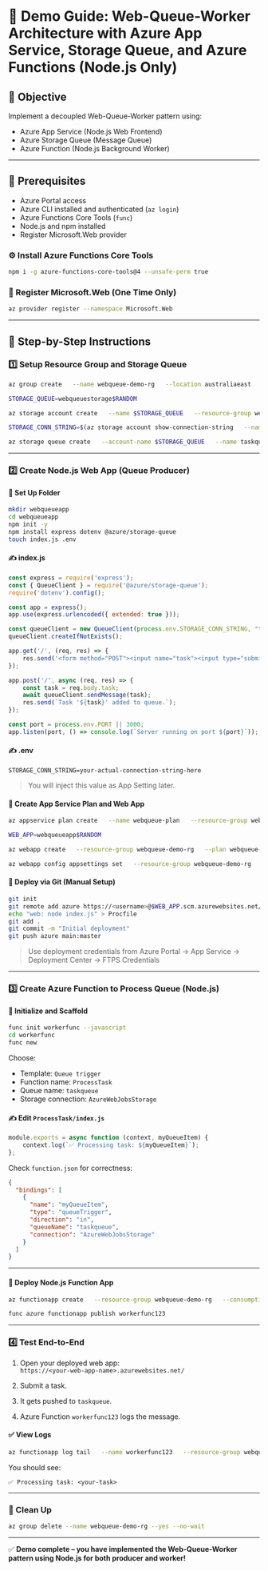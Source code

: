 # 🔄 Demo Guide: Web-Queue-Worker Architecture with Azure App Service, Storage Queue, and Azure Functions (Node.js Only)

## 🎯 Objective

Implement a decoupled Web-Queue-Worker pattern using:

- Azure App Service (Node.js Web Frontend)
- Azure Storage Queue (Message Queue)
- Azure Function (Node.js Background Worker)

---

## 🧭 Prerequisites

- Azure Portal access
- Azure CLI installed and authenticated (`az login`)
- Azure Functions Core Tools (`func`)
- Node.js and npm installed
- Register Microsoft.Web provider

### ⚙️ Install Azure Functions Core Tools

```bash
npm i -g azure-functions-core-tools@4 --unsafe-perm true
```

### 📝 Register Microsoft.Web (One Time Only)

```bash
az provider register --namespace Microsoft.Web
```

---

## 👣 Step-by-Step Instructions

### 1️⃣ Setup Resource Group and Storage Queue

```bash
az group create   --name webqueue-demo-rg   --location australiaeast

STORAGE_QUEUE=webqueuestorage$RANDOM

az storage account create   --name $STORAGE_QUEUE   --resource-group webqueue-demo-rg   --location australiaeast   --sku Standard_LRS

STORAGE_CONN_STRING=$(az storage account show-connection-string   --name $STORAGE_QUEUE   --resource-group webqueue-demo-rg   --query connectionString   --output tsv)

az storage queue create   --account-name $STORAGE_QUEUE   --name taskqueue
```

---

### 2️⃣ Create Node.js Web App (Queue Producer)

#### 📁 Set Up Folder

```bash
mkdir webqueueapp
cd webqueueapp
npm init -y
npm install express dotenv @azure/storage-queue
touch index.js .env
```

#### ✍️ index.js

```javascript
const express = require('express');
const { QueueClient } = require('@azure/storage-queue');
require('dotenv').config();

const app = express();
app.use(express.urlencoded({ extended: true }));

const queueClient = new QueueClient(process.env.STORAGE_CONN_STRING, "taskqueue");
queueClient.createIfNotExists();

app.get('/', (req, res) => {
    res.send('<form method="POST"><input name="task"><input type="submit"></form>');
});

app.post('/', async (req, res) => {
    const task = req.body.task;
    await queueClient.sendMessage(task);
    res.send(`Task '${task}' added to queue.`);
});

const port = process.env.PORT || 3000;
app.listen(port, () => console.log(`Server running on port ${port}`));
```

#### ✍️ .env

```env
STORAGE_CONN_STRING=your-actual-connection-string-here
```

> You will inject this value as App Setting later.

#### 📜 Create App Service Plan and Web App

```bash
az appservice plan create   --name webqueue-plan   --resource-group webqueue-demo-rg   --sku B1   --is-linux

WEB_APP=webqueueapp$RANDOM

az webapp create   --resource-group webqueue-demo-rg   --plan webqueue-plan   --name $WEB_APP   --runtime "NODE|18-lts"

az webapp config appsettings set   --resource-group webqueue-demo-rg   --name $WEB_APP   --settings STORAGE_CONN_STRING="$STORAGE_CONN_STRING"
```

#### 🚀 Deploy via Git (Manual Setup)

```bash
git init
git remote add azure https://<username>@$WEB_APP.scm.azurewebsites.net/$WEB_APP.git
echo "web: node index.js" > Procfile
git add .
git commit -m "Initial deployment"
git push azure main:master
```

> Use deployment credentials from Azure Portal → App Service → Deployment Center → FTPS Credentials

---

### 3️⃣ Create Azure Function to Process Queue (Node.js)

#### 📁 Initialize and Scaffold

```bash
func init workerfunc --javascript
cd workerfunc
func new
```

Choose:
- Template: `Queue trigger`
- Function name: `ProcessTask`
- Queue name: `taskqueue`
- Storage connection: `AzureWebJobsStorage`

#### ✍️ Edit `ProcessTask/index.js`

```javascript
module.exports = async function (context, myQueueItem) {
    context.log(`✅ Processing task: ${myQueueItem}`);
};
```

Check `function.json` for correctness:

```json
{
  "bindings": [
    {
      "name": "myQueueItem",
      "type": "queueTrigger",
      "direction": "in",
      "queueName": "taskqueue",
      "connection": "AzureWebJobsStorage"
    }
  ]
}
```

---

#### 🚀 Deploy Node.js Function App

```bash
az functionapp create   --resource-group webqueue-demo-rg   --consumption-plan-location australiaeast   --runtime node   --runtime-version 18   --functions-version 4   --name workerfunc123   --storage-account $STORAGE_QUEUE   --os-type Linux

func azure functionapp publish workerfunc123
```

---

### 4️⃣ Test End-to-End

1. Open your deployed web app:  
   `https://<your-web-app-name>.azurewebsites.net/`

2. Submit a task.

3. It gets pushed to `taskqueue`.

4. Azure Function `workerfunc123` logs the message.

#### ✅ View Logs

```bash
az functionapp log tail   --name workerfunc123   --resource-group webqueue-demo-rg
```

You should see:

```
✅ Processing task: <your-task>
```

---

### 🧼 Clean Up

```bash
az group delete --name webqueue-demo-rg --yes --no-wait
```

---

✅ **Demo complete – you have implemented the Web-Queue-Worker pattern using Node.js for both producer and worker!**